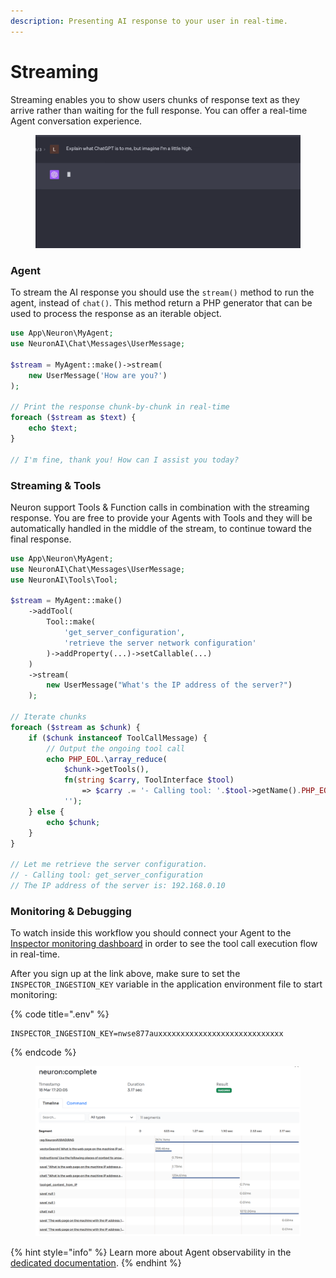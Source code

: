 ```yaml
---
description: Presenting AI response to your user in real-time.
---
```


# Streaming

Streaming enables you to show users chunks of response text as they arrive rather than waiting for the full response. You can offer a real-time Agent conversation experience.

<figure><img src="../.gitbook/assets/ChatGPT-stream.gif" alt=""><figcaption></figcaption></figure>

### Agent

To stream the AI response you should use the `stream()` method to run the agent, instead of `chat()`. This method return a PHP generator that can be used to process the response as an iterable object.

```php
use App\Neuron\MyAgent;
use NeuronAI\Chat\Messages\UserMessage;

$stream = MyAgent::make()->stream(
    new UserMessage('How are you?')
);

// Print the response chunk-by-chunk in real-time
foreach ($stream as $text) {
    echo $text;
}

// I'm fine, thank you! How can I assist you today?
```

### Streaming & Tools

Neuron support Tools & Function calls in combination with the streaming response. You are free to provide your Agents with Tools and they will be automatically handled in the middle of the stream, to continue toward the final response.

```php
use App\Neuron\MyAgent;
use NeuronAI\Chat\Messages\UserMessage;
use NeuronAI\Tools\Tool;

$stream = MyAgent::make()
    ->addTool(
        Tool::make(
            'get_server_configuration',
            'retrieve the server network configuration'
        )->addProperty(...)->setCallable(...)
    )
    ->stream(
        new UserMessage("What's the IP address of the server?")
    );

// Iterate chunks
foreach ($stream as $chunk) {
    if ($chunk instanceof ToolCallMessage) {
        // Output the ongoing tool call
        echo PHP_EOL.\array_reduce(
            $chunk->getTools(), 
            fn(string $carry, ToolInterface $tool) 
                => $carry .= '- Calling tool: '.$tool->getName().PHP_EOL, 
            '');
    } else {
        echo $chunk;
    }
}

// Let me retrieve the server configuration. 
// - Calling tool: get_server_configuration
// The IP address of the server is: 192.168.0.10
```

### Monitoring & Debugging

To watch inside this workflow you should connect your Agent to the [Inspector monitoring dashboard](https://inspector.dev/) in order to see the tool call execution flow in real-time.

After you sign up at the link above, make sure to set the `INSPECTOR_INGESTION_KEY` variable in the application environment file to start monitoring:

{% code title=".env" %}
```
INSPECTOR_INGESTION_KEY=nwse877auxxxxxxxxxxxxxxxxxxxxxxxxxxxx
```
{% endcode %}

<figure><img src="../.gitbook/assets/stream-observability.png" alt=""><figcaption></figcaption></figure>

{% hint style="info" %}
Learn more about Agent observability in the [dedicated documentation](../components/observability.md).
{% endhint %}
